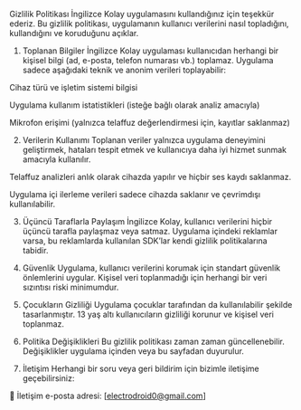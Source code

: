 Gizlilik Politikası
İngilizce Kolay uygulamasını kullandığınız için teşekkür ederiz. Bu gizlilik politikası, uygulamanın kullanıcı verilerini nasıl topladığını, kullandığını ve koruduğunu açıklar.

1. Toplanan Bilgiler
İngilizce Kolay uygulaması kullanıcıdan herhangi bir kişisel bilgi (ad, e-posta, telefon numarası vb.) toplamaz. Uygulama sadece aşağıdaki teknik ve anonim verileri toplayabilir:

Cihaz türü ve işletim sistemi bilgisi

Uygulama kullanım istatistikleri (isteğe bağlı olarak analiz amacıyla)

Mikrofon erişimi (yalnızca telaffuz değerlendirmesi için, kayıtlar saklanmaz)

2. Verilerin Kullanımı
Toplanan veriler yalnızca uygulama deneyimini geliştirmek, hataları tespit etmek ve kullanıcıya daha iyi hizmet sunmak amacıyla kullanılır.

Telaffuz analizleri anlık olarak cihazda yapılır ve hiçbir ses kaydı saklanmaz.

Uygulama içi ilerleme verileri sadece cihazda saklanır ve çevrimdışı kullanılabilir.

3. Üçüncü Taraflarla Paylaşım
İngilizce Kolay, kullanıcı verilerini hiçbir üçüncü tarafla paylaşmaz veya satmaz. Uygulama içindeki reklamlar varsa, bu reklamlarda kullanılan SDK’lar kendi gizlilik politikalarına tabidir.

4. Güvenlik
Uygulama, kullanıcı verilerini korumak için standart güvenlik önlemlerini uygular. Kişisel veri toplanmadığı için herhangi bir veri sızıntısı riski minimumdur.

5. Çocukların Gizliliği
Uygulama çocuklar tarafından da kullanılabilir şekilde tasarlanmıştır. 13 yaş altı kullanıcıların gizliliği korunur ve kişisel veri toplanmaz.

6. Politika Değişiklikleri
Bu gizlilik politikası zaman zaman güncellenebilir. Değişiklikler uygulama içinden veya bu sayfadan duyurulur.

7. İletişim
Herhangi bir soru veya geri bildirim için bizimle iletişime geçebilirsiniz:

📧 İletişim e-posta adresi: [electrodroid0@gmail.com]
